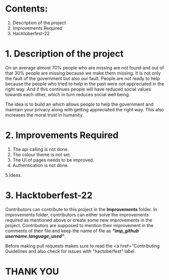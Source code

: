 # Contents:
  1. Description of the project
  2. Improvements Required
  3. Hacktoberfest-22

# 1. Description of the project
   On an average almost 70% people who are missing are not found and out of that 30% people are missing because we make them missing. It is not only the fault of the government
   but also our fault. People are not ready to help because the people who tried to help in the past were not appreciated in the right way. And if this continues people will have
   reduced social values towards each other, which in turn reduces social well being.
       
   The idea is to build an which allows people to help the government and maintain your privacy along with getting appreciated the right way. This also increases the moral trust
   in humanity.
   
# 2. Improvements Required
   1. The api calling is not done.
   2. The colour theme is not set.
   3. The UI of pages needs to be improved.
   4. Authentication is not done.
   
   5.Ideas.
    
# 3. Hacktoberfest-22
   Contributors can contribute to this project in the <b>Improvements</b> folder. In improvements folder, contributors can either solve the improvements required as mentioned above or create some new improvements in the project. Contributors are supposed to mention their improvement in the comments of their file and keep the name of file as <b><i>"imp_github username.language_used"</i></b>.
   
   Before making pull requests makes sure to read the <a href="Contributing Guidelines and also check for issues with "hactoberfest" label.
   
#                                                              THANK YOU
